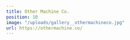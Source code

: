 ```yaml
---
title: Other Machine Co.
position: 10
image: "/uploads/gallery__othermachineco.jpg"
url: https://othermachine.co/
---
```


